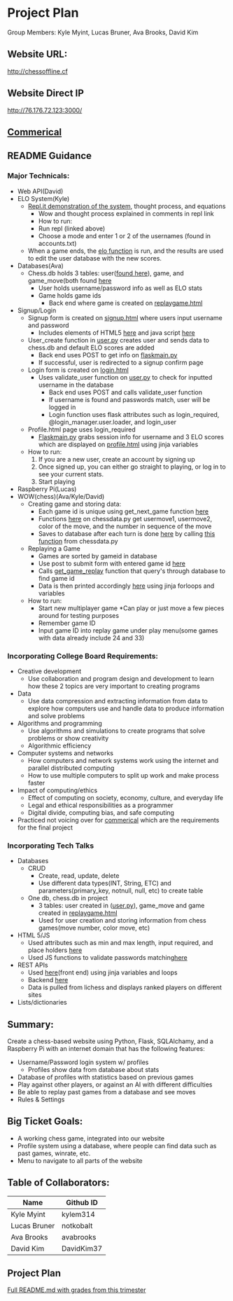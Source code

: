 # Project Plan
Group Members: Kyle Myint, Lucas Bruner, Ava Brooks, David Kim
    
## Website URL: 
http://chessoffline.cf

## Website Direct IP
http://76.176.72.123:3000/

## [Commerical](https://www.youtube.com/watch?v=6gtWMTjAztI)

## README Guidance 
### Major Technicals:
* Web API(David)
* ELO System(Kyle)
    * [Repl.it demonstration of the system](https://repl.it/@KyleMyint/Chess-ELO-System#main.py), thought process, and equations
        * Wow and thought process explained in comments in repl link
        * How to run:
        * Run repl (linked above)
        * Choose a mode and enter 1 or 2 of the usernames (found in accounts.txt)
    * When a game ends, the [elo function](https://github.com/kylem314/P5-Gim-Vamps-Project/blob/main/elopupdate.py) is run, and the results are used to edit the user database with the new scores.
* Databases(Ava)
    * Chess.db holds 3 tables: user([found here](https://github.com/kylem314/P5-Gim-Vamps-Project/blob/main/user.py#L12-L22)), game, and game_move(both found [here](https://github.com/kylem314/P5-Gim-Vamps-Project/blob/main/replaygamehtml.py#L8-L17)
        * User holds username/password info as well as ELO stats
        * Game holds game ids
            * Back end where game is created on [replaygame.html](https://github.com/kylem314/P5-Gim-Vamps-Project/blob/main/replaygamehtml.py#L18-L34)
* Signup/Login
    * Signup form is created on [signup.html](https://github.com/kylem314/P5-Gim-Vamps-Project/blob/main/templates/signup.html) where users input username and password
        * Includes elements of HTML5 [here](https://github.com/kylem314/P5-Gim-Vamps-Project/blob/main/templates/signup.html#L14) and java script [here](https://github.com/kylem314/P5-Gim-Vamps-Project/blob/main/templates/signup.html#L33-L45)
    * User_create function in [user.py](https://github.com/kylem314/P5-Gim-Vamps-Project/blob/main/user.py#L30-L35) creates user and sends data to chess.db and default ELO scores are added
        * Back end uses POST to get info on [flaskmain.py](https://github.com/kylem314/P5-Gim-Vamps-Project/blob/main/flaskmain.py#L111-L121)
        * If successful, user is redirected to a signup confirm page
    * Login form is created on [login.html](https://github.com/kylem314/P5-Gim-Vamps-Project/blob/main/templates/login.html)
        * Uses validate_user function on [user.py](https://github.com/kylem314/P5-Gim-Vamps-Project/blob/main/user.py#L46-L53) to check for inputted username in the database
            * Back end uses POST and calls validate_user function
            * If username is found and passwords match, user will be logged in
            * Login function uses flask attributes such as login_required, @login_manager.user.loader, and login_user
    * Profile.html page uses login_required
        * [Flaskmain.py](https://github.com/kylem314/P5-Gim-Vamps-Project/blob/main/flaskmain.py#L74-L77) grabs session info for username and 3 ELO scores which are displayed on [profile.html](https://github.com/kylem314/P5-Gim-Vamps-Project/blob/main/templates/profile.html) using jinja variables
    * How to run:
        1. If you are a new user, create an account by signing up
        2. Once signed up, you can either go straight to playing, or log in to see your current stats. 
        3. Start playing
* Raspberry Pi(Lucas)
* WOW(chess)(Ava/Kyle/David)
    * Creating game and storing data:
        * Each game id is unique using get_next_game function [here](https://github.com/kylem314/P5-Gim-Vamps-Project/blob/main/replaygamehtml.py#L26-L41)
        * Functions [here](https://github.com/kylem314/P5-Gim-Vamps-Project/blob/main/chessdata.py#L277-L303) on chessdata.py get usermove1, usermove2, color of the move, and the number in sequence of the move
        * Saves to database after each turn is done [here](https://github.com/kylem314/P5-Gim-Vamps-Project/blob/main/flaskmain.py#L184-L196) by calling [this function](https://github.com/kylem314/P5-Gim-Vamps-Project/blob/main/replaygamehtml.py#L19-L23) from chessdata.py
    * Replaying a Game
        * Games are sorted by gameid in database
        * Use post to submit form with entered game id [here](https://github.com/kylem314/P5-Gim-Vamps-Project/blob/main/flaskmain.py#L127-L137)
        * Calls [get_game_replay](https://github.com/kylem314/P5-Gim-Vamps-Project/blob/main/replaygamehtml.py#L43-L45) function that query's through database to find game id
        * Data is then printed accordingly [here](https://github.com/kylem314/P5-Gim-Vamps-Project/blob/main/templates/replaygamedata.html#L20-L28) using jinja forloops and variables
    * How to run:
        * Start new multiplayer game
            *Can play or just move a few pieces around for testing purposes
        * Remember game ID
        * Input game ID into replay game under play menu(some games with data already include 24 and 33)

### Incorporating College Board Requirements: 
* Creative development
   * Use collaboration and program design and development to learn how these 2 topics are very important to creating programs
* Data
   * Use data compression and extracting information from data to explore how computers use and handle data to produce information and solve problems
* Algorithms and programming
   * Use algorithms and simulations to create programs that solve problems or show creativity
   * Algorithmic efficiency 
* Computer systems and networks
   * How computers and network systems work using the internet and parallel distributed computing
   * How to use multiple computers to split up work and make process faster
* Impact of computing/ethics
   * Effect of computing on society, economy, culture, and everyday life
   * Legal and ethical responsibilities as a programmer
   * Digital divide, computing bias, and safe computing
* Practiced not voicing over for [commerical](https://www.youtube.com/watch?v=6gtWMTjAztI) which are the requirements for the final project

### Incorporating Tech Talks
* Databases
    * CRUD
        * Create, read, update, delete
        * Use different data types(INT, String, ETC) and parameters(primary_key, notnull, null, etc) to create table
    * One db, chess.db in project
        * 3 tables: user created in ([user.py](https://github.com/kylem314/P5-Gim-Vamps-Project/blob/main/user.py#L12-L22)), game_move and game created in [replaygame.html](https://github.com/kylem314/P5-Gim-Vamps-Project/blob/main/replaygamehtml.py#L8-L23)
        * Used for user creation and storing information from chess games(move number, color move, etc)     
* HTML 5/JS
    * Used attributes such as min and max length, input required, and place holders [here](https://github.com/kylem314/P5-Gim-Vamps-Project/blob/main/templates/signup.html#L11-L27)
    * Used JS functions to validate passwords matching[here](https://github.com/kylem314/P5-Gim-Vamps-Project/blob/main/templates/signup.html#L33-L44)
* REST APIs
    * Used [here](https://github.com/kylem314/P5-Gim-Vamps-Project/blob/main/templates/webapi2.html)(front end) using jinja variables and loops
    * Backend [here](https://github.com/kylem314/P5-Gim-Vamps-Project/blob/main/flaskmain.py#L180-L190)
    * Data is pulled from lichess and displays ranked players on different sites
* Lists/dictionaries



## Summary: 
Create a chess-based website using Python, Flask, SQLAlchamy, and a Raspberry Pi with an internet domain that has the following features:
* Username/Password login system w/ profiles
    * Profiles show data from database about stats
* Database of profiles with statistics based on previous games
* Play against other players, or against an AI with different difficulties
* Be able to replay past games from a database and see moves
* Rules & Settings

## Big Ticket Goals:
* A working chess game, integrated into our website
* Profile system using a database, where people can find data such as past games, winrate, etc.
* Menu to navigate to all parts of the website


## Table of Collaborators:
| Name | Github ID |
| ------------- | ----------- | 
|Kyle Myint | kylem314 |
|Lucas Bruner | notkobalt |
|Ava Brooks | avabrooks |
|David Kim | DavidKim37 |

## Project Plan 
[Full README.md with grades from this trimester](https://docs.google.com/document/d/1ksmFpIRDhS-dvuICdMOBlyGIHcLlXs96FeMo1Ji3Azw/edit#heading=h.lgigd2ujewnv)





